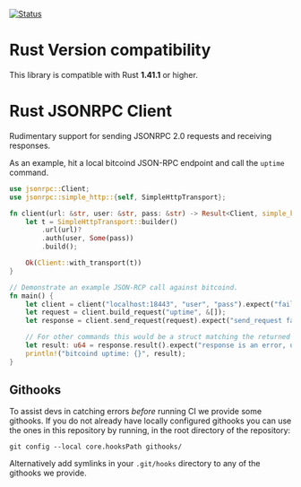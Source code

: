 [![Status](https://travis-ci.org/apoelstra/rust-jsonrpc.png?branch=master)](https://travis-ci.org/apoelstra/rust-jsonrpc)

# Rust Version compatibility

This library is compatible with Rust **1.41.1** or higher.

# Rust JSONRPC Client

Rudimentary support for sending JSONRPC 2.0 requests and receiving responses.

As an example, hit a local bitcoind JSON-RPC endpoint and call the `uptime` command.

```rust
use jsonrpc::Client;
use jsonrpc::simple_http::{self, SimpleHttpTransport};

fn client(url: &str, user: &str, pass: &str) -> Result<Client, simple_http::Error> {
    let t = SimpleHttpTransport::builder()
        .url(url)?
        .auth(user, Some(pass))
        .build();

    Ok(Client::with_transport(t))
}

// Demonstrate an example JSON-RCP call against bitcoind.
fn main() {
    let client = client("localhost:18443", "user", "pass").expect("failed to create client");
    let request = client.build_request("uptime", &[]);
    let response = client.send_request(request).expect("send_request failed");

    // For other commands this would be a struct matching the returned json.
    let result: u64 = response.result().expect("response is an error, use check_error");
    println!("bitcoind uptime: {}", result);
}
```

## Githooks

To assist devs in catching errors _before_ running CI we provide some githooks. If you do not
already have locally configured githooks you can use the ones in this repository by running, in the
root directory of the repository:
```
git config --local core.hooksPath githooks/
```

Alternatively add symlinks in your `.git/hooks` directory to any of the githooks we provide.

